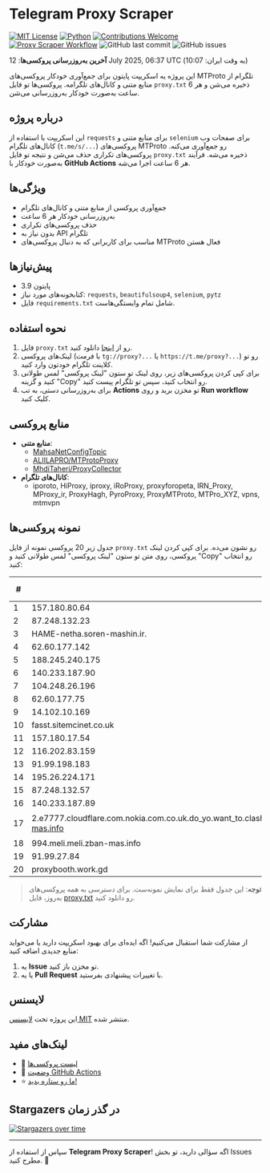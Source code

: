# Telegram Proxy Scraper

[![MIT License](https://img.shields.io/badge/license-MIT-blue.svg)](https://opensource.org/licenses/MIT)
[![Python](https://img.shields.io/badge/python-3.9-blue)](https://www.python.org/downloads/)
[![Contributions Welcome](https://img.shields.io/badge/contributions-welcome-brightgreen.svg?style=flat)](https://github.com/Argh94/telegram-proxy-scraper/issues)
[![Proxy Scraper Workflow](https://github.com/Poriya58p/telegram-proxy-scraper/actions/workflows/scraper.yml/badge.svg)](https://github.com/Argh94/telegram-proxy-scraper/actions/workflows/scraper.yml)
![GitHub last commit](https://img.shields.io/github/last-commit/Argh94/telegram-proxy-scraper)
![GitHub issues](https://img.shields.io/github/issues/Argh94/telegram-proxy-scraper)

**آخرین به‌روزرسانی پروکسی‌ها**: 12 July 2025, 06:37 UTC (به وقت ایران: 10:07)

این پروژه یه اسکریپت پایتون برای جمع‌آوری خودکار پروکسی‌های MTProto تلگرام از منابع متنی و کانال‌های تلگرامه. پروکسی‌ها تو فایل `proxy.txt` ذخیره می‌شن و هر 6 ساعت به‌صورت خودکار به‌روزرسانی می‌شن.

## درباره پروژه

این اسکریپت با استفاده از `requests` برای منابع متنی و `selenium` برای صفحات وب کانال‌های تلگرام (`t.me/s/...`) پروکسی‌های MTProto رو جمع‌آوری می‌کنه. پروکسی‌های تکراری حذف می‌شن و نتیجه تو فایل `proxy.txt` ذخیره می‌شه. فرآیند به‌صورت خودکار با **GitHub Actions** هر 6 ساعت اجرا می‌شه.

## ویژگی‌ها
- جمع‌آوری پروکسی از منابع متنی و کانال‌های تلگرام
- به‌روزرسانی خودکار هر 6 ساعت
- حذف پروکسی‌های تکراری
- بدون نیاز به API تلگرام
- مناسب برای کاربرانی که به دنبال پروکسی‌های MTProto فعال هستن

## پیش‌نیازها
- پایتون 3.9
- کتابخونه‌های مورد نیاز: `requests`, `beautifulsoup4`, `selenium`, `pytz`
- فایل `requirements.txt` شامل تمام وابستگی‌هاست.

## نحوه استفاده
1. فایل `proxy.txt` رو از [اینجا](proxy.txt) دانلود کنید.
2. لینک‌های پروکسی (با فرمت `tg://proxy?...` یا `https://t.me/proxy?...`) رو تو کلاینت تلگرام خودتون وارد کنید.
3. برای کپی کردن پروکسی‌های زیر، روی لینک تو ستون "لینک پروکسی" لمس طولانی کنید و گزینه "Copy" رو انتخاب کنید، سپس تو تلگرام پیست کنید.
4. برای به‌روزرسانی دستی، به تب **Actions** تو مخزن برید و روی **Run workflow** کلیک کنید.

## منابع پروکسی
- **منابع متنی**:
  - [MahsaNetConfigTopic](https://raw.githubusercontent.com/MahsaNetConfigTopic/proxy/main/proxies.txt)
  - [ALIILAPRO/MTProtoProxy](https://raw.githubusercontent.com/ALIILAPRO/MTProtoProxy/main/proxy-list.txt)
  - [MhdiTaheri/ProxyCollector](https://raw.githubusercontent.com/MhdiTaheri/ProxyCollector/main/proxy.txt)
- **کانال‌های تلگرام**:
  - iporoto, HiProxy, iproxy, iRoProxy, proxyforopeta, IRN_Proxy, MProxy_ir, ProxyHagh, PyroProxy, ProxyMTProto, MTPro_XYZ, vpns, mtmvpn

## نمونه پروکسی‌ها
جدول زیر 20 پروکسی نمونه از فایل `proxy.txt` رو نشون می‌ده. برای کپی کردن لینک پروکسی، روی متن تو ستون "لینک پروکسی" لمس طولانی کنید و "Copy" رو انتخاب کنید:

| #  | سرور (Server)       | پورت (Port) | وضعیت     | لینک پروکسی                     |
|----|---------------------|-------------|-----------|---------------------------------|
| 1 | 157.180.80.64 | 8888 | فعال | `tg://proxy?server=157.180.80.64&port=8888&secret=1603010200010001fc030386e24c3add` |
| 2 | 87.248.132.23 | 70 | فعال | `tg://proxy?server=87.248.132.23&port=70&secret=7td9tD7jch8Py0Ck_2O1zSdtZWRpYS5zdGVhbXBvd2VyZWQuY29t` |
| 3 | HAME-netha.soren-mashin.ir. | 9741 | فعال | `tg://proxy?server=HAME-netha.soren-mashin.ir.&port=9741&secret=ee0000f00f0f775555fffffff5006e2e696D656469612E737465616D706F77657265642E636F6D` |
| 4 | 62.60.177.142 | 343 | فعال | `tg://proxy?server=62.60.177.142&port=343&secret=FgMBAgABAAfwAwOG4kw63Q` |
| 5 | 188.245.240.175 | 443 | فعال | `tg://proxy?server=188.245.240.175&port=443&secret=eed77db43ee3721f0fcb40a4ff63b5cd276d656469612e737465616d706f77657265642e636f6d)|` |
| 6 | 140.233.187.90 | 200 | فعال | `tg://proxy?server=140.233.187.90&port=200&secret=eeNEgYdJvXrFGRMCIMJdCQtY2RueWVrdGFuZXQuY29tZmFyYWthdi5jb212YW4ubmFqdmEuY29tAAAAAAAAAAAAAAAAAAAAAAAAAAAAAAAA)[همراه](https://t.me/ VlIooL0LNwRiYjM0` |
| 7 | 104.248.26.196 | 443 | فعال | `tg://proxy?server=104.248.26.196&port=443&secret=eec80ff604fa45408f1d152624d3bffcf276616e2e6e616a76612e636f6d` |
| 8 | 62.60.177.75 | 443 | فعال | `tg://proxy?server=62.60.177.75&port=443&secret=7hYDAQIAAQAH8AMDhuJMOt1tZWRpYS5zdGVhbXBvd2VyZWQuY29tbWVkaWEuc3RlYW1wb3dlcmVkLmNvbQ)`` |
| 9 | 14.102.10.169 | 8443 | فعال | `tg://proxy?server=14.102.10.169&port=8443&secret=eeNEgYdJvXrFGRMCIMJdCQ` |
| 10 | fasst.sitemcinet.co.uk | 443 | فعال | `tg://proxy?server=fasst.sitemcinet.co.uk&port=443&secret=7gAA8A8Pd1VV____9QBuLmltZWRpYS5zdGVhbXBvd2VyZWQuY29t` |
| 11 | 157.180.17.54 | 551 | فعال | `tg://proxy?server=157.180.17.54&port=551&secret=eeNEgYdJvXrFGRMCIMJdCQ` |
| 12 | 116.202.83.159 | 404 | فعال | `tg://proxy?server=116.202.83.159&port=404&secret=eeNEgYdJvXrFGRMCIMJdCQ==` |
| 13 | 91.99.198.183 | 443 | فعال | `tg://proxy?server=91.99.198.183&port=443&secret=7gAA8A8Pd1VV____9QBuLmltZWRpYS5zdGVhbXBvd2VyZWQuY29t` |
| 14 | 195.26.224.171 | 443 | فعال | `tg://proxy?server=195.26.224.171&port=443&secret=eeXifpB2GBv9shh2kvi5lA==` |
| 15 | 87.248.132.57 | 200 | فعال | `tg://proxy?server=87.248.132.57&port=200&secret=eeNEgYdJvXrFGRMCIMJdCQ` |
| 16 | 140.233.187.89 | 155 | فعال | `tg://proxy?server=140.233.187.89&port=155&secret=7gAA8A8Pd1VV____9QBuLmktLXcuZ28tLS0=` |
| 17 | 2.e7777.cloudflare.com.nokia.com.co.uk.do_yo.want_to.clash_with.this.www.microsoft.com.there_is_no.place_like.localhost.www.bing.com.count_with_me.cyou.net.digikala.com.www.enamad.ir.www.google.com.again_to_fight.everyone.i_am.zban-mas.info | 8888 | فعال | `tg://proxy?server=2.e7777.cloudflare.com.nokia.com.co.uk.do_yo.want_to.clash_with.this.www.microsoft.com.there_is_no.place_like.localhost.www.bing.com.count_with_me.cyou.net.digikala.com.www.enamad.ir.www.google.com.again_to_fight.everyone.i_am.zban-mas.info&port=8888&secret=FgMBAgABAAH8AwOG4kw63Q` |
| 18 | 994.meli.meli.zban-mas.info | 8888 | فعال | `tg://proxy?server=994.meli.meli.zban-mas.info&port=8888&secret=7gAA8A8Pd1VV____9QBuLmltZWRpYS5zdGVhbXBvd2VyZWQuY29t` |
| 19 | 91.99.27.84 | 70 | فعال | `tg://proxy?server=91.99.27.84&port=70&secret=7gAA8A8Pd1VV____9QBuLmltZWRpYS5zdGVhbXBvd2VyZWQuY29t` |
| 20 | proxybooth.work.gd | 80 | فعال | `tg://proxy?server=proxybooth.work.gd&port=80&secret=7ja01nJUt2Ql1emlrQCwAbZzdGVhbXBvd2VyZWQuY29t` |


> **توجه**: این جدول فقط برای نمایش نمونه‌ست. برای دسترسی به همه پروکسی‌های به‌روز، فایل [proxy.txt](proxy.txt) رو دانلود کنید.

## مشارکت
از مشارکت شما استقبال می‌کنیم! اگه ایده‌ای برای بهبود اسکریپت دارید یا می‌خواید منابع جدیدی اضافه کنید:
1. یه **Issue** تو مخزن باز کنید.
2. یا یه **Pull Request** با تغییرات پیشنهادی بفرستید.

## لایسنس
این پروژه تحت [لایسنس MIT](LICENSE) منتشر شده.

## لینک‌های مفید
- 📄 [لیست پروکسی‌ها](proxy.txt)
- 🚀 [وضعیت GitHub Actions](https://github.com/Argh94/telegram-proxy-scraper/actions)
- ⭐ [ما رو ستاره بدید!](https://github.com/Argh94/telegram-proxy-scraper)

## Stargazers در گذر زمان
[![Stargazers over time](https://starchart.cc/Argh94/telegram-proxy-scraper.svg?variant=adaptive)](https://starchart.cc/Argh94/telegram-proxy-scraper)

---

سپاس از استفاده از **Telegram Proxy Scraper**! اگه سؤالی دارید، تو بخش Issues مطرح کنید. 🌟
